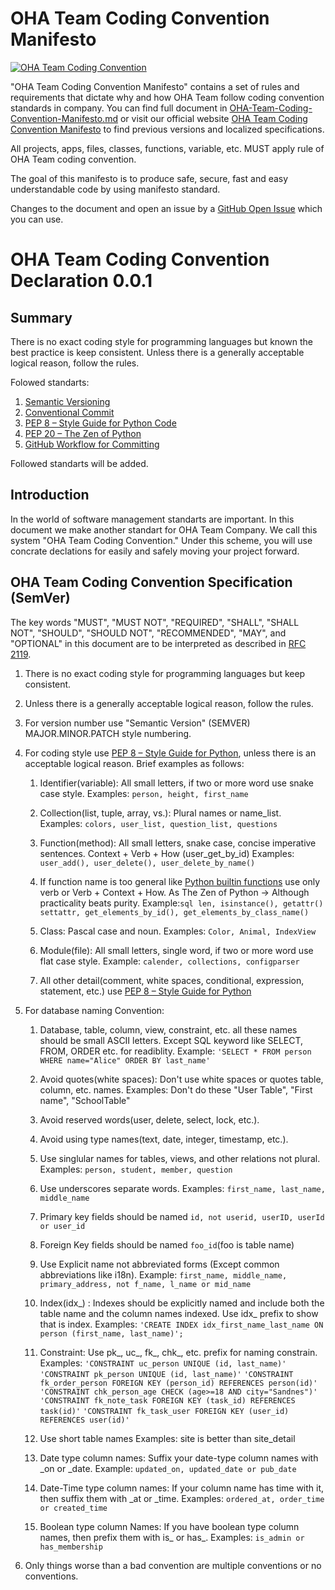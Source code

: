 # OHA Team Coding Convention Manifesto

[![OHA Team Coding Convention](https://img.shields.io/badge/OHA%20Team%20Coding%20Convention-0.1.0-green)](https://github.com/oha-organization/OHA-Team-Coding-Convention-Manifesto/)

"OHA Team Coding Convention Manifesto" contains a set of rules and requirements that dictate why and how OHA Team follow coding convention standards in company. You can find full document in [OHA-Team-Coding-Convention-Manifesto.md](./README.md) or visit our official website [OHA Team Coding Convention Manifesto](https://ohateam.org/coding-convention-manifesto.com) to find previous versions and localized specifications.

All projects, apps, files, classes, functions, variable, etc. MUST apply rule of OHA Team coding convention.

The goal of this manifesto is to produce safe, secure, fast and easy understandable code by using manifesto standard. 

Changes to the document and open an issue by a [GitHub Open Issue](https://github.com/oha-organization/OHA-Team-Coding-Convention-Manifesto/issues) which you can use.


OHA Team Coding Convention Declaration 0.0.1
============================================

Summary
-------

There is no exact coding style for programming languages but known the best practice is keep consistent.
Unless there is a generally acceptable logical reason, follow the rules.

Folowed standarts:

1. [Semantic Versioning](https://semver.org/)
1. [Conventional Commit](https://www.conventionalcommits.org/)
1. [PEP 8 – Style Guide for Python Code](https://peps.python.org/pep-0008/)
1. [PEP 20 – The Zen of Python](https://peps.python.org/pep-0020/)
1. [GitHub Workflow for Committing](https://docs.github.com/en/actions/using-workflows)

Followed standarts will be added.

Introduction
------------

In the world of software management standarts are important.
In this document we make another standart for OHA Team Company.
We call this system "OHA Team Coding Convention." Under this scheme,
you will use concrate declations for easily and safely moving your project forward.

OHA Team Coding Convention Specification (SemVer)
-------------------------------------------------

The key words "MUST", "MUST NOT", "REQUIRED", "SHALL", "SHALL NOT", "SHOULD",
"SHOULD NOT", "RECOMMENDED", "MAY", and "OPTIONAL" in this document are to be
interpreted as described in [RFC 2119](https://tools.ietf.org/html/rfc2119).

1. There is no exact coding style for programming languages but keep consistent.

1. Unless there is a generally acceptable logical reason, follow the rules.

1. For version number use "Semantic Version" (SEMVER) MAJOR.MINOR.PATCH style numbering.

1. For coding style use [PEP 8 – Style Guide for Python](https://peps.python.org/pep-0008/),
unless there is an acceptable logical reason. Brief examples as follows:

      1. Identifier(variable): All small letters, if two or more word use snake case style.
      Examples: ```person, height, first_name```

      1. Collection(list, tuple, array, vs.): Plural names or name_list.
      Examples: ```colors, user_list, question_list, questions```

      1. Function(method): All small letters, snake case, concise imperative sentences.
      Context + Verb + How (user_get_by_id)
      Examples: ```user_add(), user_delete(), user_delete_by_name()```
      
      1. If function name is too general like [Python builtin functions](https://docs.python.org/3/library/functions.html)
      use only verb or Verb + Context + How. As The Zen of Python -> Although practicality beats purity.
      Example:```sql len, isinstance(), getattr() settattr, get_elements_by_id(), get_elements_by_class_name()```
      
      1. Class: Pascal case and noun.
      Examples: ```Color, Animal, IndexView```
      
      1. Module(file): All small letters, single word, if two or more word use flat case style.
      Example: ```calender, collections, configparser```
      
      1. All other detail(comment, white spaces, conditional, expression, statement, etc.) use
      [PEP 8 – Style Guide for Python](https://peps.python.org/pep-0008/)


1. For database naming Convention:

      1. Database, table, column, view, constraint, etc. all these names should be small ASCII letters.
      Except SQL keyword like SELECT, FROM, ORDER etc. for readiblity.
      Example: ```'SELECT * FROM person WHERE name="Alice" ORDER BY last_name'```
      
      1. Avoid quotes(white spaces): Don't use white spaces or quotes table, column, etc. names.
      Examples: Don't do these "User Table", "First name", "SchoolTable"
      
      1. Avoid reserved words(user, delete, select, lock, etc.).
      
      1. Avoid using type names(text, date, integer, timestamp, etc.).

      1. Use singlular names for tables, views, and other relations not plural.
      Examples: ```person, student, member, question```

      1. Use underscores separate words.
      Examples: ```first_name, last_name, middle_name```
      
      1. Primary key fields should be named ```id, not userid, userID, userId or user_id```
      
      1. Foreign Key fields should be named ```foo_id```(foo is table name)

      1. Use Explicit name not abbreviated forms (Except common abbreviations like i18n).
      Example: ```first_name, middle_name, primary_address, not f_name, l_name or mid_name```
      
      1. Index(idx_) : Indexes should be explicitly named and include both the table name and the column names indexed.
      Use idx_ prefix to show that is index.
      Examples: ```'CREATE INDEX idx_first_name_last_name ON person (first_name, last_name)';```
      
      1. Constraint: Use pk_, uc_, fk_, chk_, etc. prefix for naming constrain.
      Examples:
      ```'CONSTRAINT uc_person UNIQUE (id, last_name)'```
      ```'CONSTRAINT pk_person UNIQUE (id, last_name)'```
      ```'CONSTRAINT fk_order_person FOREIGN KEY (person_id) REFERENCES person(id)'```
      ```'CONSTRAINT chk_person_age CHECK (age>=18 AND city="Sandnes")'```
      ```'CONSTRAINT fk_note_task FOREIGN KEY (task_id) REFERENCES task(id)'```
      ```'CONSTRAINT fk_task_user FOREIGN KEY (user_id) REFERENCES user(id)'```
      
      1. Use short table names
      Examples: site is better than site_detail
      
      1. Date type column names: Suffix your date-type column names with _on or _date.
      Example: ```updated_on, updated_date or pub_date```
      
      1. Date-Time type column names: If your column name has time with it, then suffix them with _at or _time.
      Examples: ```ordered_at, order_time or created_time```
      
      1. Boolean type column Names: If you have boolean type column names, then prefix them with is_ or has_.
      Examples: ```is_admin or has_membership```

1. Only things worse than a bad convention are multiple conventions or no conventions. 
